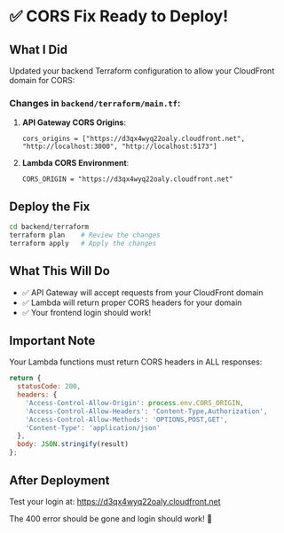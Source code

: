# ✅ CORS Fix Ready to Deploy!

## What I Did
Updated your backend Terraform configuration to allow your CloudFront domain for CORS:

### Changes in `backend/terraform/main.tf`:

1. **API Gateway CORS Origins**:
   ```hcl
   cors_origins = ["https://d3qx4wyq22oaly.cloudfront.net", "http://localhost:3000", "http://localhost:5173"]
   ```

2. **Lambda CORS Environment**:
   ```hcl
   CORS_ORIGIN = "https://d3qx4wyq22oaly.cloudfront.net"
   ```

## Deploy the Fix

```bash
cd backend/terraform
terraform plan    # Review the changes
terraform apply   # Apply the changes
```

## What This Will Do
- ✅ API Gateway will accept requests from your CloudFront domain
- ✅ Lambda will return proper CORS headers for your domain
- ✅ Your frontend login should work!

## Important Note
Your Lambda functions must return CORS headers in ALL responses:

```javascript
return {
  statusCode: 200,
  headers: {
    'Access-Control-Allow-Origin': process.env.CORS_ORIGIN,
    'Access-Control-Allow-Headers': 'Content-Type,Authorization',
    'Access-Control-Allow-Methods': 'OPTIONS,POST,GET',
    'Content-Type': 'application/json'
  },
  body: JSON.stringify(result)
};
```

## After Deployment
Test your login at: https://d3qx4wyq22oaly.cloudfront.net

The 400 error should be gone and login should work! 🎉
